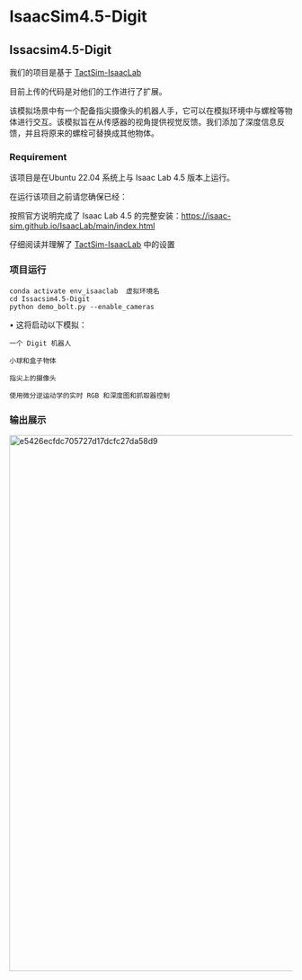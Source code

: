 # IsaacSim4.5-Digit

## Issacsim4.5-Digit
我们的项目是基于 [TactSim-IsaacLab](https://github.com/WilliamBonilla62/TactSim-IsaacLab_4_5?tab=readme-ov-file#digit-robot-simulation-in-isaac-lab)

目前上传的代码是对他们的工作进行了扩展。

该模拟场景中有一个配备指尖摄像头的机器人手，它可以在模拟环境中与螺栓等物体进行交互。该模拟旨在从传感器的视角提供视觉反馈。我们添加了深度信息反馈，并且将原来的螺栓可替换成其他物体。

### Requirement
该项目是在Ubuntu 22.04 系统上与 Isaac Lab 4.5 版本上运行。

在运行该项目之前请您确保已经：

按照官方说明完成了 Isaac Lab 4.5 的完整安装：https://isaac-sim.github.io/IsaacLab/main/index.html

仔细阅读并理解了 [TactSim-IsaacLab](https://github.com/yuanqing-ai/TactSim-IsaacLab) 中的设置

### 项目运行

   ```
   conda activate env_isaaclab  虚拟环境名
   cd Issacsim4.5-Digit
   python demo_bolt.py --enable_cameras
   ```
 • 这将启动以下模拟：
 
    一个 Digit 机器人
    
    小球和盒子物体
    
    指尖上的摄像头
    
    使用微分逆运动学的实时 RGB 和深度图和抓取器控制

### 输出展示
<img width="954" alt="e5426ecfdc705727d17dcfc27da58d9" src="https://github.com/user-attachments/assets/28d5ee44-4d08-46c3-a2bc-577e8dd48455" />


###
